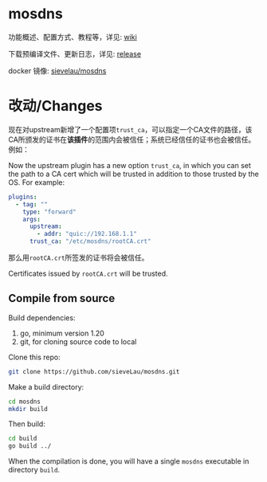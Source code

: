 # mosdns

功能概述、配置方式、教程等，详见: [wiki](https://irine-sistiana.gitbook.io/mosdns-wiki/)

下载预编译文件、更新日志，详见: [release](https://github.com/IrineSistiana/mosdns/releases)

docker 镜像: [sievelau/mosdns](https://hub.docker.com/r/sievelau/mosdns)

# 改动/Changes

现在对upstream新增了一个配置项`trust_ca`，可以指定一个CA文件的路径，该CA所颁发的证书在**该插件**的范围内会被信任；系统已经信任的证书也会被信任。例如：

Now the upstream plugin has a new option `trust_ca`, in which you can set the path to a CA cert which will be trusted in addition to those trusted by the OS. For example:

```yaml
plugins:
  - tag: ""
    type: "forward"
    args:
      upstream:
        - addr: "quic://192.168.1.1"
      trust_ca: "/etc/mosdns/rootCA.crt"
```

那么用`rootCA.crt`所签发的证书将会被信任。

Certificates issued by `rootCA.crt` will be trusted.

## Compile from source

Build dependencies:

1. go, minimum version 1.20
2. git, for cloning source code to local

Clone this repo:

```bash
git clone https://github.com/sieveLau/mosdns.git
```

Make a build directory:

```bash
cd mosdns
mkdir build
```

Then build:

```bash
cd build
go build ../
```

When the compilation is done, you will have a single `mosdns` executable in directory `build`. 
